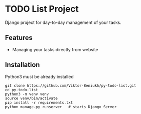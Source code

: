 # TODO List Project

Django project for day-to-day management of your tasks.


## Features

* Managing your tasks directly from website


## Installation

Python3 must be already installed

```shell
git clone https://github.com/Viktor-Beniukh/py-todo-list.git
cd py-todo-list
python3 -m venv venv
source venv/bin/activate
pip install -r requirements.txt
python manage.py runserver   # starts Django Server
```
